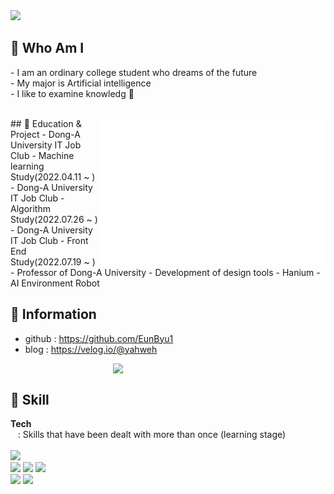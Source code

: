 <img src = "https://capsule-render.vercel.app/api?type=waving&height=200&text=Eunbyul&fontAlign=80&fontAlignY=40&color=gradient" >
<!-- 출처 : https://github.com/kyechan99/capsule-render -->
 
<br>

## 🌸 Who Am I 
<p align="left">
- I am an ordinary college student who dreams of the future <br>
- My major is Artificial intelligence<br>
- I like to examine knowledg 🔬
 </p><br>

<img align="right" src="/github-metrics.svg" alt="Metrics" width="362">
 ## 🌸 Education & Project
- Dong-A University IT Job Club - Machine learning Study(2022.04.11 ~ )
- Dong-A University IT Job Club - Algorithm Study(2022.07.26 ~ )
- Dong-A University IT Job Club - Front End Study(2022.07.19 ~ )
- Professor of Dong-A University - Development of design tools
- Hanium - AI Environment Robot 


<br>

## 🌸 Information
- github : https://github.com/EunByu1  <Br>
- blog   : https://velog.io/@yahweh   
 
 
<img align='right' src="http://mazassumnida.wtf/api/v2/generate_badge?boj=ejha2002" width="340">
<Br>
 
 
## 🌸 Skill  
<b>Tech</b>  
&nbsp;&nbsp; : Skills that have been dealt with more than once (learning stage)<br>  
<img src="https://img.shields.io/badge/Python-3776AB?style=flat-square&logo=Python&logoColor=white"/><br>
<img src="https://img.shields.io/badge/C-A8B9CC?style=flat-square&logo=C&logoColor=white"/>
<img src="https://img.shields.io/badge/scikit-learn-F7931E?style=flat-square&logo=scikit-learn&logoColor=white"/>
<img src="https://img.shields.io/badge/HTML-E34F26?style=flat-square&logo=HTML5&logoColor=white"/><br>
<img src="https://img.shields.io/badge/CSS-1572B6?style=flat-square&logo=CSS3&logoColor=white"/>
<img src="https://img.shields.io/badge/Git-F05032?style=flat-square&logo=Git&logoColor=white"/>

<br><br>


